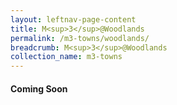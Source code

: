 ```yaml
---
layout: leftnav-page-content
title: M<sup>3</sup>@Woodlands
permalink: /m3-towns/woodlands/
breadcrumb: M<sup>3</sup>@Woodlands
collection_name: m3-towns
---
```


#### **Coming Soon**
